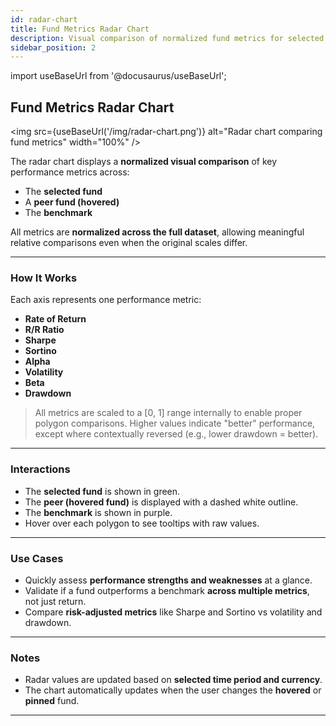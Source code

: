```yaml
---
id: radar-chart
title: Fund Metrics Radar Chart
description: Visual comparison of normalized fund metrics for selected fund, peer, and benchmark.
sidebar_position: 2
---
```


import useBaseUrl from '@docusaurus/useBaseUrl';

## Fund Metrics Radar Chart

<img
  src={useBaseUrl('/img/radar-chart.png')}
  alt="Radar chart comparing fund metrics"
  width="100%"
/>

The radar chart displays a **normalized visual comparison** of key performance metrics across:

- The **selected fund**
- A **peer fund (hovered)**
- The **benchmark**

All metrics are **normalized across the full dataset**, allowing meaningful relative comparisons even when the original scales differ.

---

### How It Works

Each axis represents one performance metric:

- **Rate of Return**
- **R/R Ratio**
- **Sharpe**
- **Sortino**
- **Alpha**
- **Volatility**
- **Beta**
- **Drawdown**

> All metrics are scaled to a [0, 1] range internally to enable proper polygon comparisons. Higher values indicate "better" performance, except where contextually reversed (e.g., lower drawdown = better).

---

### Interactions

- The **selected fund** is shown in green.
- The **peer (hovered fund)** is displayed with a dashed white outline.
- The **benchmark** is shown in purple.
- Hover over each polygon to see tooltips with raw values.

---

### Use Cases

- Quickly assess **performance strengths and weaknesses** at a glance.
- Validate if a fund outperforms a benchmark **across multiple metrics**, not just return.
- Compare **risk-adjusted metrics** like Sharpe and Sortino vs volatility and drawdown.

---

### Notes

- Radar values are updated based on **selected time period and currency**.
- The chart automatically updates when the user changes the **hovered** or **pinned** fund.

---
